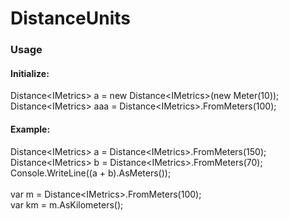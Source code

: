 # DistanceUnits

### Usage


#### Initialize:

Distance\<IMetrics> a = new Distance\<IMetrics>(new Meter(10));
<br>
Distance\<IMetrics> aaa = Distance\<IMetrics>.FromMeters(100);

#### Example: 

Distance\<IMetrics> a = Distance\<IMetrics>.FromMeters(150);
<br>
Distance\<IMetrics> b = Distance\<IMetrics>.FromMeters(70);
<br>
Console.WriteLine((a + b).AsMeters());
<br><br>
var m = Distance\<IMetrics>.FromMeters(100);
<br>
var km = m.AsKilometers();
